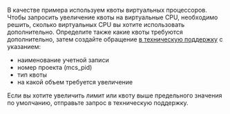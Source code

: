 В качестве примера используем квоты виртуальных процессоров. Чтобы запросить увеличение квоты на виртуальные CPU, необходимо решить, сколько виртуальных CPU вы хотите использовать дополнительно. Определите также какие квоты требуются дополнительно, затем создайте обращение [в техническую поддержку](https://mcs.mail.ru/docs/contacts) с указанием:

- наименование учетной записи
- номер проекта (mcs_pid)
- тип квоты
- на какой объем требуется увеличение

<info>

Если вы хотите увеличить лимит или квоту выше предельного значения по умолчанию, отправьте запрос в техническую поддержку.

</info>
